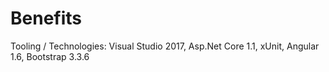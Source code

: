 # Benefits

Tooling / Technologies: Visual Studio 2017, Asp.Net Core 1.1, xUnit, Angular 1.6, Bootstrap 3.3.6
